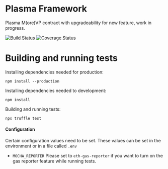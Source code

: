 # Plasma Framework

Plasma M(ore)VP contract with upgradeability for new feature, work in progress.

[![Build Status](https://circleci.com/gh/omisego/plasma-contracts.svg?style=svg)](https://circleci.com/gh/omisego/plasma-contracts)
[![Coverage Status](https://coveralls.io/repos/github/omisego/plasma-contracts/badge.svg?branch=master)](https://coveralls.io/github/omisego/plasma-contracts?branch=master)


# Building and running tests

Installing dependencies needed for production:
```
npm install --production
```

Installing dependencies needed to development:
```
npm install
```

Building and running tests:
```
npx truffle test
```

#### Configuration
Certain configuration values need to be set. These values can be set in the environment or in a file called `.env`

 - `MOCHA_REPORTER` Please set to `eth-gas-reporter` if you want to turn on the gas reporter feature while running tests.
